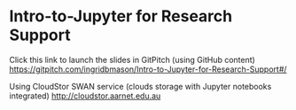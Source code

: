 # Intro-to-Jupyter for Research Support 
Click this link to launch the slides in GitPitch (using GitHub content)  
https://gitpitch.com/ingridbmason/Intro-to-Jupyter-for-Research-Support#/

Using CloudStor SWAN service (clouds storage with Jupyter notebooks integrated)
http://cloudstor.aarnet.edu.au
